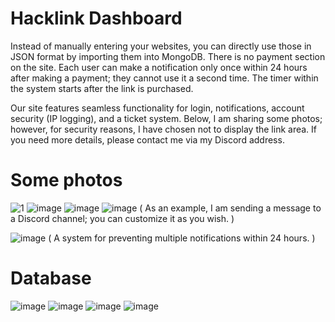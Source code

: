 # Hacklink Dashboard
Instead of manually entering your websites, you can directly use those in JSON format by importing them into MongoDB. There is no payment section on the site. Each user can make a notification only once within 24 hours after making a payment; they cannot use it a second time. The timer within the system starts after the link is purchased.

Our site features seamless functionality for login, notifications, account security (IP logging), and a ticket system. Below, I am sharing some photos; however, for security reasons, I have chosen not to display the link area. If you need more details, please contact me via my Discord address.

# Some photos
![1](https://github.com/Vparonline/hacklink-dashboard/assets/74346832/f28d7865-830e-4156-8d05-7cf2807fa9cf)
![image](https://github.com/Vparonline/hacklink-dashboard/assets/74346832/fffd68b9-ad81-4667-ae5a-9dad65d7d73b)
![image](https://github.com/Vparonline/hacklink-dashboard/assets/74346832/32fa6d4b-b8d1-484c-a590-dc041dafe79f)
![image](https://github.com/Vparonline/hacklink-dashboard/assets/74346832/e5bb4730-5efe-4c8a-b3f3-9c64507ba632)
( As an example, I am sending a message to a Discord channel; you can customize it as you wish. )

![image](https://github.com/Vparonline/hacklink-dashboard/assets/74346832/e6418f64-5cc7-4e73-8ff7-dc02639a15c3)
( A system for preventing multiple notifications within 24 hours. )

# Database
![image](https://github.com/Vparonline/hacklink-dashboard/assets/74346832/8c0f7923-9a26-4f52-81c4-53f0ec05b0b2)
![image](https://github.com/Vparonline/hacklink-dashboard/assets/74346832/f9370195-446a-4915-bc07-302a965dccd1)
![image](https://github.com/Vparonline/hacklink-dashboard/assets/74346832/4d4b06ad-35a0-4a69-bc00-c1cba4fd45af)
![image](https://github.com/Vparonline/hacklink-dashboard/assets/74346832/d31af1f7-a0ec-4063-894a-75d16ebeae74)
